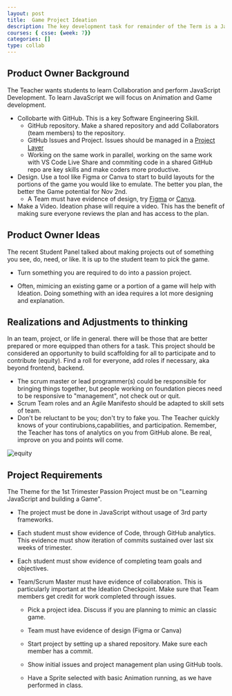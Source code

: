 ```yaml
---
layout: post
title:  Game Project Ideation
description: The key development task for remainder of the Term is a JavaScript game with animation.
courses: { csse: {week: 7}}
categories: []
type: collab
---
```


## Product Owner Background

The Teacher wants students to learn Collaboration and perform JavaScript Development. To learn JavaScript we will focus on Animation and Game development.

- Collobarte with GitHub.  This is a key Software Engineering Skill.
  - GitHub repository.  Make a shared repository and add Collaborators (team members) to the repository.
  - GitHub Issues and Project.  Issues should be managed in a [Project Layer](https://docs.github.com/en/issues/planning-and-tracking-with-projects/customizing-views-in-your-project/changing-the-layout-of-a-view)
  - Working on the same work in parallel, working on the same work with VS Code Live Share and commiting code in a shared GitHub repo are key skills and make coders more productive.
- Design. Use a tool like Figma or Canva to start to build layouts for the portions of the game you would like to emulate.  The better you plan, the better the Game potential for Nov 2nd.
  - A Team must have evidence of design, try [Figma](https://www.figma.com/) or [Canva](https://www.canva.com/).
- Make a Video. Ideation phase will require a video.  This has the benefit of making sure everyone reviews the plan and has access to the plan.

## Product Owner Ideas

The recent Student Panel talked about making projects out of something you see, do, need, or like.  It is up to the student team to pick the game.

- Turn something you are required to do into a passion project.

- Often, mimicing an existing game or a portion of a game will help with Ideation.  Doing something with an idea requires a lot more designing and explanation.

## Realizations and Adjustments to thinking

In an team, project, or life in general. there will be those that are better prepared or more equipped than others for a task.  This project should be considered an opportunity to build scaffolding for all to participate and to contribute (equity).  Find a roll for everyone, add roles if necessary, aka beyond frontend, backend.

- The scrum master or lead programmer(s) could be responsible for bringing things together, but people working on foundation pieces need to be responsive to "management", not check out or quit.
- Scrum Team roles and an Agile Manifesto should be adapted to skill sets of team.
- Don't be reluctant to be you; don't try to fake you. The Teacher quickly knows of your contirubions,capabilities, and participation.  Remember, the Teacher has tons of analytics on you from GitHub alone.  Be real, improve on you and points will come.  

![equity]({{site.baseurl}}/images/equity.png)

## Project Requirements

The Theme for the 1st Trimester Passion Project must be on "Learning JavaScript and building a Game".

- The project must be done in JavaScript without usage of 3rd party frameworks.

- Each student must show evidence of Code, through GitHub analytics.  This evidence must show iteration of commits sustained over last six weeks of trimester.

- Each student must show evidence of completing team goals and objectives.  

- Team/Scrum Master must have evidence of collaboration.  This is particularly important at the Ideation Checkpoint.  Make sure that Team members get credit for work completed through issues.
  - Pick a project idea.  Discuss if you are planning to mimic an classic game.
  
  - Team must have evidence of design (Figma or Canva)
  
  - Start project by setting up a shared repository.  Make sure each member has a commit.

  - Show initial issues and project management plan using GitHub tools.

  - Have a Sprite selected with basic Animation running, as we have performed in class.
  